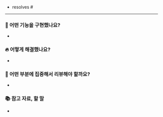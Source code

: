 <!-- 이슈 번호를 매겨주세요 -->
- resolves #

---

### 🚀 어떤 기능을 구현했나요?
-


### 🔥 어떻게 해결했나요?
-


### 📝 어떤 부분에 집중해서 리뷰해야 할까요?
-


### 📚 참고 자료, 할 말
-